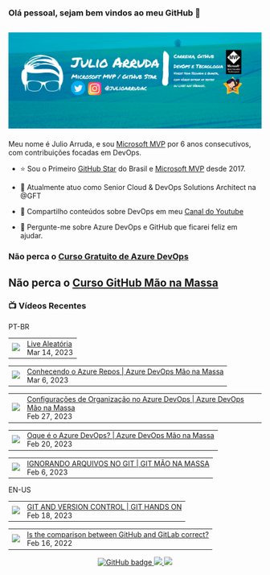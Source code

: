 ### Olá pessoal, sejam bem vindos ao meu GitHub 👋

## [![Julio Arruda Header](https://raw.githubusercontent.com/julioarruda/julioarruda/master/fundo%20github.png)](https://youtube.com/user/julioarrudac)
Meu nome é Julio Arruda, e sou [Microsoft MVP](https://mvp.microsoft.com/pt-br/PublicProfile/5002557?fullName=Julio%20%20Arruda) por 6 anos consecutivos, com contribuições focadas em DevOps.


- ⭐ Sou o Primeiro [GitHub Star](https://stars.github.com/profiles/julioarruda) do Brasil e [Microsoft MVP](https://mvp.microsoft.com/pt-br/PublicProfile/5002557?fullName=Julio%20%20Arruda) desde 2017.

- 🔭 Atualmente atuo como Senior Cloud & DevOps Solutions Architect na @GFT

- 👯 Compartilho conteúdos sobre DevOps em meu [Canal do Youtube](https://youtube.com/@julioarruda)

- 💬 Pergunte-me sobre Azure DevOps e GitHub que ficarei feliz em ajudar.





### Não perca o [Curso Gratuito de Azure DevOps](https://github.com/julioarruda/Curso-Azure-DevOps)

## Não perca o [Curso GitHub Mão na Massa](https://github.com/github-mao-na-massa/curso-github-mao-na-massa)



### 📺 Vídeos Recentes

PT-BR

<!-- YOUTUBE:START --><table><tr><td><a href="https://www.youtube.com/watch?v=fGtVsSpemVI"><img width="140px" src="https://i.ytimg.com/vi/fGtVsSpemVI/mqdefault.jpg"></a></td>
<td><a href="https://www.youtube.com/watch?v=fGtVsSpemVI">Live Aleatória</a><br/>Mar 14, 2023</td></tr></table>
<table><tr><td><a href="https://www.youtube.com/watch?v=Oix88tEcYLk"><img width="140px" src="https://i.ytimg.com/vi/Oix88tEcYLk/mqdefault.jpg"></a></td>
<td><a href="https://www.youtube.com/watch?v=Oix88tEcYLk">Conhecendo o Azure Repos | Azure DevOps Mão na Massa</a><br/>Mar 6, 2023</td></tr></table>
<table><tr><td><a href="https://www.youtube.com/watch?v=rF2A2q8fpR8"><img width="140px" src="https://i.ytimg.com/vi/rF2A2q8fpR8/mqdefault.jpg"></a></td>
<td><a href="https://www.youtube.com/watch?v=rF2A2q8fpR8">Configurações de Organização no Azure DevOps | Azure DevOps Mão na Massa</a><br/>Feb 27, 2023</td></tr></table>
<table><tr><td><a href="https://www.youtube.com/watch?v=acsTOfNJN3I"><img width="140px" src="https://i.ytimg.com/vi/acsTOfNJN3I/mqdefault.jpg"></a></td>
<td><a href="https://www.youtube.com/watch?v=acsTOfNJN3I">Oque é o Azure DevOps? | Azure DevOps Mão na Massa</a><br/>Feb 20, 2023</td></tr></table>
<table><tr><td><a href="https://www.youtube.com/watch?v=Cm-biDiU2cc"><img width="140px" src="https://i.ytimg.com/vi/Cm-biDiU2cc/mqdefault.jpg"></a></td>
<td><a href="https://www.youtube.com/watch?v=Cm-biDiU2cc">IGNORANDO ARQUIVOS NO GIT | GIT MÃO NA MASSA</a><br/>Feb 6, 2023</td></tr></table>
<!-- YOUTUBE:END -->

EN-US
<!-- YOUTUBEEN:START --><table><tr><td><a href="https://www.youtube.com/watch?v=Adk79XNDU5o"><img width="140px" src="https://i.ytimg.com/vi/Adk79XNDU5o/mqdefault.jpg"></a></td>
<td><a href="https://www.youtube.com/watch?v=Adk79XNDU5o">GIT AND VERSION CONTROL | GIT HANDS ON</a><br/>Feb 18, 2023</td></tr></table>
<table><tr><td><a href="https://www.youtube.com/watch?v=wHo1ftsyzNE"><img width="140px" src="https://i.ytimg.com/vi/wHo1ftsyzNE/mqdefault.jpg"></a></td>
<td><a href="https://www.youtube.com/watch?v=wHo1ftsyzNE">Is the comparison between GitHub and GitLab correct?</a><br/>Feb 16, 2022</td></tr></table>
<!-- YOUTUBEEN:END -->



<p align="center">
  <a href="https://github.com/julioarruda?tab=followers">
    <img src="https://img.shields.io/github/followers/julioarruda?label=Followers&logo=GitHub&style=for-the-badge" alt="GitHub badge" />
  </a>
  <a href="http://twitter.com/julioarrudac">
    <img src="https://img.shields.io/twitter/follow/julioarrudac?label=Twitter&logo=twitter&style=for-the-badge" />
  </a>
  <a href="http://youtube.com/c/julioarruda?sub_confirmation=1">
    <img src="https://img.shields.io/youtube/views/4BYlkYtHNus?label=YouTube&logo=YouTube&style=for-the-badge" />
  </a>
</p>

<!--
**julioarruda/julioarruda** is a ✨ _special_ ✨ repository because its `README.md` (this file) appears on your GitHub profile.

Here are some ideas to get you started:

- 🔭 I’m currently working on ...
- 🌱 I’m currently learning ...
- 👯 I’m looking to collaborate on ...
- 🤔 I’m looking for help with ...
- 💬 Ask me about ...
- 📫 How to reach me: ...
- 😄 Pronouns: ...
- ⚡ Fun fact: ...
-->

